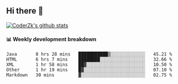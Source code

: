 ## Hi there 👋

[![CoderZk's github stats](https://github-readme-stats.vercel.app/api?username=zhoukuo123&show_icons=true)](https://github.com/anuraghazra/github-readme-stats)

#### :bar_chart: Weekly development breakdown

<!--START_SECTION:waka-->
```text
Java       8 hrs 28 mins   ███████████▒░░░░░░░░░░░░░   45.21 % 
HTML       6 hrs 7 mins    ████████░░░░░░░░░░░░░░░░░   32.66 % 
XML        1 hr 58 mins    ██▓░░░░░░░░░░░░░░░░░░░░░░   10.50 % 
Other      1 hr 19 mins    █▓░░░░░░░░░░░░░░░░░░░░░░░   07.10 % 
Markdown   30 mins         ▓░░░░░░░░░░░░░░░░░░░░░░░░   02.75 % 
```
<!--END_SECTION:waka-->
